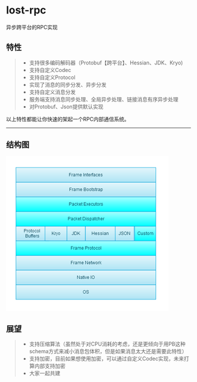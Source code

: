 lost-rpc
========

异步跨平台的RPC实现

## 特性

> * 支持很多编码解码器（Protobuf【跨平台】、Hessian、JDK、Kryo)
> * 支持自定义Codec
> * 支持自定义Protocol
> * 实现了消息的同步分发、异步分发
> * 支持自定义消息分发
> * 服务端支持消息同步处理、全局异步处理、链接消息有序异步处理
> * 对Protobuf、Json提供默认实现

以上特性都能让你快速的架起一个RPC内部通信系统。

------

## 结构图

![Alt text](structurechart.png)

## 展望

> * 支持压缩算法（虽然处于对CPU消耗的考虑，还是更倾向于用PB这种schema方式来减小消息包体积，但是如果消息太大还是需要此特性）
> * 支持加密，目前如果想使用加密，可以通过自定义Codec实现，未来打算内部支持加密
> * 大家一起共建